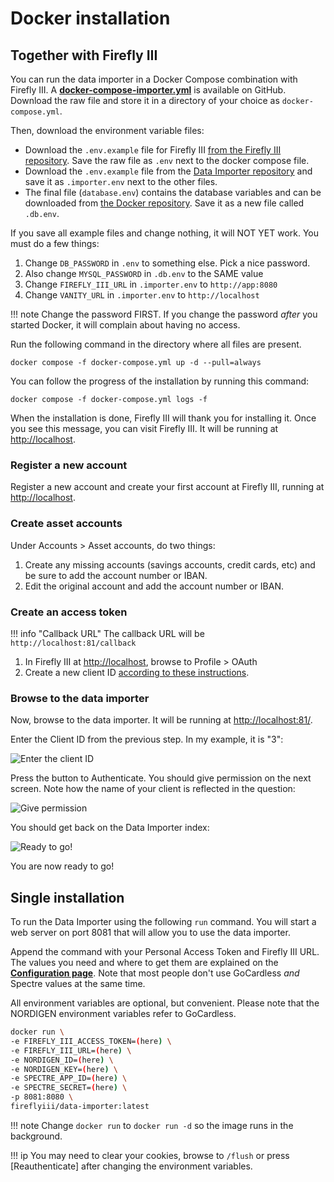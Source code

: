 # Docker installation

## Together with Firefly III

You can run the data importer in a Docker Compose combination with Firefly III. A **[docker-compose-importer.yml](https://raw.githubusercontent.com/firefly-iii/docker/main/docker-compose-importer.yml)** is available on GitHub. Download the raw file and store it in a directory of your choice as `docker-compose.yml`.

Then, download the environment variable files:

- Download the `.env.example` file for Firefly III [from the Firefly III repository](https://raw.githubusercontent.com/firefly-iii/firefly-iii/main/.env.example). Save the raw file as `.env` next to the docker compose file.
- Download the `.env.example` file from the [Data Importer repository](https://raw.githubusercontent.com/firefly-iii/data-importer/main/.env.example) and save it as `.importer.env` next to the other files.
- The final file (`database.env`) contains the database variables and can be downloaded from [the Docker repository](https://raw.githubusercontent.com/firefly-iii/docker/main/database.env). Save it as a new file called `.db.env`.

If you save all example files and change nothing, it will NOT YET work. You must do a few things:

1. Change `DB_PASSWORD` in `.env` to something else. Pick a nice password.
2. Also change `MYSQL_PASSWORD` in `.db.env` to the SAME value
3. Change `FIREFLY_III_URL` in `.importer.env` to `http://app:8080`
4. Change `VANITY_URL` in `.importer.env` to `http://localhost`

!!! note
Change the password FIRST. If you change the password *after* you started Docker, it will complain about having no access.

Run the following command in the directory where all files are present.

```text
docker compose -f docker-compose.yml up -d --pull=always
```

You can follow the progress of the installation by running this command:

```text
docker compose -f docker-compose.yml logs -f
```

When the installation is done, Firefly III will thank you for installing it. Once you see this message, you can visit Firefly III. It will be running at [http://localhost](http://localhost).


### Register a new account

Register a new account and create your first account at Firefly III, running at [http://localhost](http://localhost).

### Create asset accounts

Under Accounts > Asset accounts, do two things:

1. Create any missing accounts (savings accounts, credit cards, etc) and be sure to add the account number or IBAN.
2. Edit the original account and add the account number or IBAN.

### Create an access token

!!! info "Callback URL"
The callback URL will be `http://localhost:81/callback`

1. In Firefly III at [http://localhost](http://localhost), browse to Profile > OAuth
2. Create a new client ID [according to these instructions](configuration.md#client-id-firefly-iii-url).

### Browse to the data importer

Now, browse to the data importer. It will be running at [http://localhost:81/](http://localhost:81/).

Enter the Client ID from the previous step. In my example, it is "3":

![Enter the client ID](images/enter_id.png)

Press the button to Authenticate. You should give permission on the next screen. Note how the name of your client is reflected in the question:

![Give permission](images/give_permission.png)

You should get back on the Data Importer index:

![Ready to go!](images/ready_to_go.png)

You are now ready to go!

## Single installation

To run the Data Importer using the following `run` command. You will start a web server on port 8081 that will allow you to use the data importer.

Append the command with your Personal Access Token and Firefly III URL. The values you need and where to get them are explained on the **[Configuration page](configuration.md)**. Note that most people don't use GoCardless *and* Spectre values at the same time.

All environment variables are optional, but convenient. Please note that the NORDIGEN environment variables refer to GoCardless.

```bash
docker run \
-e FIREFLY_III_ACCESS_TOKEN=(here) \
-e FIREFLY_III_URL=(here) \
-e NORDIGEN_ID=(here) \
-e NORDIGEN_KEY=(here) \
-e SPECTRE_APP_ID=(here) \
-e SPECTRE_SECRET=(here) \
-p 8081:8080 \
fireflyiii/data-importer:latest

```

!!! note
Change `docker run` to `docker run -d` so the image runs in the background.

!!! ip
You may need to clear your cookies, browse to `/flush` or press \[Reauthenticate\] after changing the environment variables.


